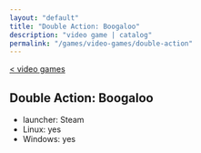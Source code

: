 ```yaml
---
layout: "default"
title: "Double Action: Boogaloo"
description: "video game | catalog"
permalink: "/games/video-games/double-action"
---
```

[< video games](index.md)

## Double Action: Boogaloo

- launcher: Steam
- Linux: yes
- Windows: yes
